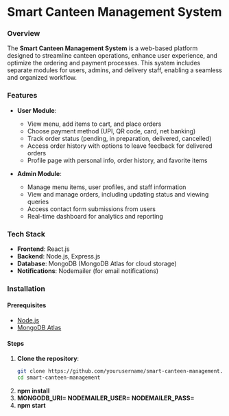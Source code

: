# Smart Canteen Management System

### Overview
The **Smart Canteen Management System** is a web-based platform designed to streamline canteen operations, enhance user experience, and optimize the ordering and payment processes. This system includes separate modules for users, admins, and delivery staff, enabling a seamless and organized workflow.

### Features
- **User Module**:  
  - View menu, add items to cart, and place orders
  - Choose payment method (UPI, QR code, card, net banking)
  - Track order status (pending, in preparation, delivered, cancelled)
  - Access order history with options to leave feedback for delivered orders
  - Profile page with personal info, order history, and favorite items
  
- **Admin Module**:
  - Manage menu items, user profiles, and staff information
  - View and manage orders, including updating status and viewing queries
  - Access contact form submissions from users
  - Real-time dashboard for analytics and reporting

### Tech Stack
- **Frontend**: React.js
- **Backend**: Node.js, Express.js
- **Database**: MongoDB (MongoDB Atlas for cloud storage)
- **Notifications**: Nodemailer (for email notifications)

### Installation

#### Prerequisites
- [Node.js](https://nodejs.org/en/download/)
- [MongoDB Atlas](https://www.mongodb.com/cloud/atlas)

#### Steps
1. **Clone the repository**:
   ```bash
   git clone https://github.com/yourusername/smart-canteen-management.git
   cd smart-canteen-management
2. **npm install**
3. **MONGODB_URI=<your-mongodb-uri>
  NODEMAILER_USER=<your-email>
  NODEMAILER_PASS=<your-password>**
4. **npm start**

